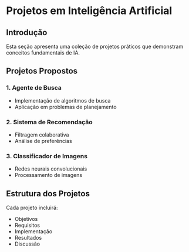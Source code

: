 # Projetos em Inteligência Artificial

## Introdução

Esta seção apresenta uma coleção de projetos práticos que demonstram conceitos fundamentais de IA.

## Projetos Propostos

### 1. Agente de Busca
- Implementação de algoritmos de busca
- Aplicação em problemas de planejamento

### 2. Sistema de Recomendação
- Filtragem colaborativa
- Análise de preferências

### 3. Classificador de Imagens
- Redes neurais convolucionais
- Processamento de imagens

## Estrutura dos Projetos

Cada projeto incluirá:
- Objetivos
- Requisitos
- Implementação
- Resultados
- Discussão 